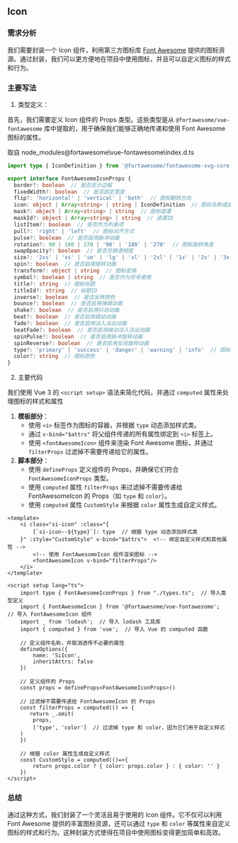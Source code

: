 ## Icon

### 需求分析

我们需要封装一个 Icon 组件，利用第三方图标库 [Font Awesome](https://docs.fontawesome.com/web/setup/get-started) 提供的图标资源。通过封装，我们可以更方便地在项目中使用图标，并且可以自定义图标的样式和行为。

### 主要写法

1. 类型定义：

首先，我们需要定义 Icon 组件的 Props 类型。这些类型是从 `@fortawesome/vue-fontawesome` 库中提取的，用于确保我们能够正确地传递和使用 Font Awesome 图标的属性。

取自 node_modules\@fortawesome\vue-fontawesome\index.d.ts

```ts
import type { IconDefinition } from '@fortawesome/fontawesome-svg-core'

export interface FontAwesomeIconProps {
  border?: boolean  // 是否显示边框
  fixedWidth?: boolean  // 是否固定宽度
  flip?: 'horizontal' | 'vertical' | 'both'  // 图标翻转方向
  icon: object | Array<string> | string | IconDefinition  // 图标名称或定义
  mask?: object | Array<string> | string  // 图标遮罩
  maskId?: object | Array<string> | string  // 遮罩ID
  listItem?: boolean  // 是否作为列表项
  pull?: 'right' | 'left'  // 图标对齐方式
  pulse?: boolean  // 是否启用脉冲动画
  rotation?: 90 | 180 | 270 | '90' | '180' | '270'  // 图标旋转角度
  swapOpacity?: boolean  // 是否交换透明度
  size?: '2xs' | 'xs' | 'sm' | 'lg' | 'xl' | '2xl' | '1x' | '2x' | '3x' | '4x' | '5x' | '6x' | '7x' | '8x' | '9x' | '10x'  // 图标大小
  spin?: boolean  // 是否启用旋转动画
  transform?: object | string  // 图标变换
  symbol?: boolean | string  // 是否作为符号使用
  title?: string  // 图标标题
  titleId?: string  // 标题ID
  inverse?: boolean  // 是否反转颜色
  bounce?: boolean  // 是否启用弹跳动画
  shake?: boolean  // 是否启用抖动动画
  beat?: boolean  // 是否启用跳动动画
  fade?: boolean  // 是否启用淡入淡出动画
  beatFade?: boolean  // 是否启用跳动淡入淡出动画
  spinPulse?: boolean  // 是否启用脉冲旋转动画
  spinReverse?: boolean  // 是否启用反向旋转动画
  type?: 'primary' | 'success' | 'danger' | 'warning' | 'info'  // 图标类型
  color?: string  // 图标颜色
}
```

2. 主要代码

我们使用 Vue 3 的 `<script setup>` 语法来简化代码，并通过 `computed` 属性来处理图标的样式和属性

1. **模板部分**：
   - 使用 `<i>` 标签作为图标的容器，并根据 `type` 动态添加样式类。
   - 通过 `v-bind="$attrs"` 将父组件传递的所有属性绑定到 `<i>` 标签上。
   - 使用 `<fontAwesomeIcon>` 组件来渲染 Font Awesome 图标，并通过 `filterProps` 过滤掉不需要传递给它的属性。
2. **脚本部分**：
   - 使用 `defineProps` 定义组件的 Props，并确保它们符合 `FontAwesomeIconProps` 类型。
   - 使用 `computed` 属性 `filterProps` 来过滤掉不需要传递给 FontAwesomeIcon 的 Props（如 `type` 和 `color`）。
   - 使用 `computed` 属性 `CustomStyle` 来根据 `color` 属性生成自定义样式。

```vue
<template>
    <i class="si-icon" :class="{
        [`si-icon--${type}`]: type  // 根据 type 动态添加样式类
    }" :style="CustomStyle" v-bind="$attrs">  <!-- 绑定自定义样式和其他属性 -->
        <!-- 使用 FontAwesomeIcon 组件渲染图标 -->
        <fontAwesomeIcon v-bind="filterProps"/>
    </i>
</template>

<script setup lang="ts">
    import type { FontAwesomeIconProps } from "./types.ts";  // 导入类型定义
    import { FontAwesomeIcon } from '@fortawesome/vue-fontawesome';  // 导入 FontAwesomeIcon 组件
    import _ from 'lodash';  // 导入 lodash 工具库
    import { computed } from 'vue';  // 导入 Vue 的 computed 函数

    // 定义组件名称，并取消透传不必要的属性
    defineOptions({
        name: 'SiIcon',
        inheritAttrs: false
    })

    // 定义组件的 Props
    const props = defineProps<FontAwesomeIconProps>()

    // 过滤掉不需要传递给 FontAwesomeIcon 的 Props
    const filterProps = computed(() => {
       return _.omit(
        props,
        ['type', 'color']  // 过滤掉 type 和 color，因为它们用于自定义样式
    )
    })

    // 根据 color 属性生成自定义样式
    const CustomStyle = computed(()=>{
        return props.color ? { color: props.color } : { color: '' } 
    })
</script>
```

### 总结

通过这种方式，我们封装了一个灵活且易于使用的 Icon 组件。它不仅可以利用 Font Awesome 提供的丰富图标资源，还可以通过 `type` 和 `color` 等属性来自定义图标的样式和行为。这种封装方式使得在项目中使用图标变得更加简单和高效。

